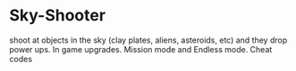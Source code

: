 # Sky-Shooter
shoot at objects in the sky (clay plates, aliens, asteroids, etc) and they drop power ups. In game upgrades. Mission mode and Endless mode. Cheat codes
